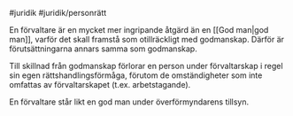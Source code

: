 #juridik #juridik/personrätt 

En förvaltare är en mycket mer ingripande åtgärd än en [[God man|god man]], varför det skall framstå som otillräckligt med godmanskap. Därför är förutsättningarna annars samma som godmanskap.

Till skillnad från godmanskap förlorar en person under förvaltarskap i regel sin egen rättshandlingsförmåga, förutom de omständigheter som inte omfattas av förvaltarskapet (t.ex. arbetstagande).

En förvaltare står likt en god man under överförmyndarens tillsyn.